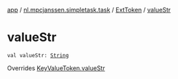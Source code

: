 [app](../../index.md) / [nl.mpcjanssen.simpletask.task](../index.md) / [ExtToken](index.md) / [valueStr](.)

# valueStr

`val valueStr: `[`String`](https://kotlinlang.org/api/latest/jvm/stdlib/kotlin/-string/index.html)

Overrides [KeyValueToken.valueStr](../-key-value-token/value-str.md)

